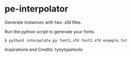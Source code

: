 # pe-interpolator
Generate instances with two .sfd files.

Run the python script to generate your fonts.

```
$ python3 interpolate.py font1.sfd font2.sfd example.txt 
```

Inspirations and Credits: tynytypetools
